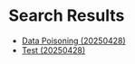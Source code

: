 # Search Results

- [Data Poisoning (20250428)](2025/04/20250428_data_poisoning.md)
- [Test (20250428)](2025/04/20250428_test.md)
